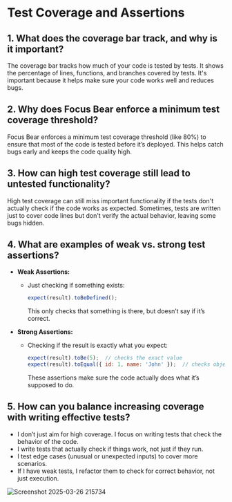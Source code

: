 # Test Coverage and Assertions

## 1. What does the coverage bar track, and why is it important?

The coverage bar tracks how much of your code is tested by tests. It shows the percentage of lines, functions, and branches covered by tests. It's important because it helps make sure your code works well and reduces bugs.

## 2. Why does Focus Bear enforce a minimum test coverage threshold?

Focus Bear enforces a minimum test coverage threshold (like 80%) to ensure that most of the code is tested before it’s deployed. This helps catch bugs early and keeps the code quality high.

## 3. How can high test coverage still lead to untested functionality?

High test coverage can still miss important functionality if the tests don't actually check if the code works as expected. Sometimes, tests are written just to cover code lines but don't verify the actual behavior, leaving some bugs hidden.

## 4. What are examples of weak vs. strong test assertions?

- **Weak Assertions:**
    - Just checking if something exists:
      ```javascript
      expect(result).toBeDefined();
      ```
      This only checks that something is there, but doesn’t say if it’s correct.

- **Strong Assertions:**
    - Checking if the result is exactly what you expect:
      ```javascript
      expect(result).toBe(5);  // checks the exact value
      expect(result).toEqual({ id: 1, name: 'John' });  // checks object structure and values
      ```
      These assertions make sure the code actually does what it’s supposed to do.

## 5. How can you balance increasing coverage with writing effective tests?

- I don’t just aim for high coverage. I focus on writing tests that check the behavior of the code.
- I write tests that actually check if things work, not just if they run.
- I test edge cases (unusual or unexpected inputs) to cover more scenarios.
- If I have weak tests, I refactor them to check for correct behavior, not just execution.

![Screenshot 2025-03-26 215734](https://github.com/user-attachments/assets/631b7d6a-8f3a-4e2f-a83c-51b6da07dce7)

